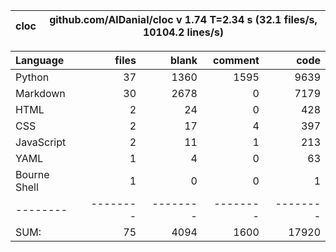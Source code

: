 cloc|github.com/AlDanial/cloc v 1.74  T=2.34 s (32.1 files/s, 10104.2 lines/s)
--- | ---

Language|files|blank|comment|code
:-------|-------:|-------:|-------:|-------:
Python|37|1360|1595|9639
Markdown|30|2678|0|7179
HTML|2|24|0|428
CSS|2|17|4|397
JavaScript|2|11|1|213
YAML|1|4|0|63
Bourne Shell|1|0|0|1
--------|--------|--------|--------|--------
SUM:|75|4094|1600|17920
